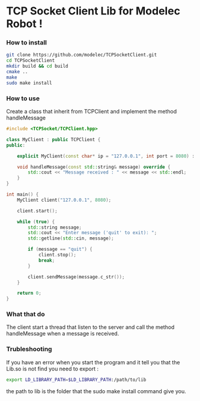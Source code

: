 # TCP Socket Client Lib for Modelec Robot !


### How to install
```bash
git clone https://github.com/modelec/TCPSocketClient.git
cd TCPSocketClient
mkdir build && cd build
cmake ..
make
sudo make install
```

### How to use
Create a class that inherit from TCPClient and implement the method handleMessage
```c++
#include <TCPSocket/TCPClient.hpp>

class MyClient : public TCPClient {
public:

    explicit MyClient(const char* ip = "127.0.0.1", int port = 8080) : TCPClient(ip, port) {}

    void handleMessage(const std::string& message) override {
        std::cout << "Message received : " << message << std::endl;
    }
}

int main() {
    MyClient client("127.0.0.1", 8080);

    client.start();

    while (true) {
        std::string message;
        std::cout << "Enter message ('quit' to exit): ";
        std::getline(std::cin, message);

        if (message == "quit") {
            client.stop();
            break;
        }

        client.sendMessage(message.c_str());
    }

    return 0;
}
```

### What that do
The client start a thread that listen to the server and call the method handleMessage when a message is received.


### Trubleshooting
If you have an error when you start the program and it tell you that the Lib.so is not find you need to export :
```bash
export LD_LIBRARY_PATH=$LD_LIBRARY_PATH:/path/to/lib
```
the path to lib is the folder that the sudo make install command give you.